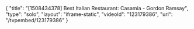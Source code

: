 {
    "title": "[1508434378] Best Italian Restaurant: Casamia - Gordon Ramsay",
    "type": "solo",
    "layout": "iframe-static",
    "videoId": "123179386",
    "url": "\/tvpembed\/123179386"
}
